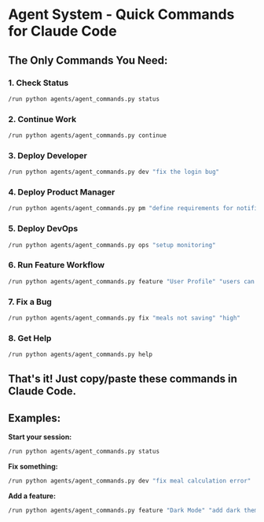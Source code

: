 # Agent System - Quick Commands for Claude Code

## The Only Commands You Need:

### 1. Check Status
```bash
/run python agents/agent_commands.py status
```

### 2. Continue Work
```bash
/run python agents/agent_commands.py continue
```

### 3. Deploy Developer
```bash
/run python agents/agent_commands.py dev "fix the login bug"
```

### 4. Deploy Product Manager
```bash
/run python agents/agent_commands.py pm "define requirements for notifications"
```

### 5. Deploy DevOps
```bash
/run python agents/agent_commands.py ops "setup monitoring"
```

### 6. Run Feature Workflow
```bash
/run python agents/agent_commands.py feature "User Profile" "users can edit their profile"
```

### 7. Fix a Bug
```bash
/run python agents/agent_commands.py fix "meals not saving" "high"
```

### 8. Get Help
```bash
/run python agents/agent_commands.py help
```

## That's it! Just copy/paste these commands in Claude Code.

## Examples:

**Start your session:**
```bash
/run python agents/agent_commands.py status
```

**Fix something:**
```bash
/run python agents/agent_commands.py dev "fix meal calculation error"
```

**Add a feature:**
```bash
/run python agents/agent_commands.py feature "Dark Mode" "add dark theme toggle"
```